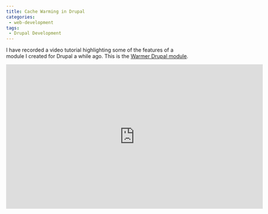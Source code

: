 ```yaml
---
title: Cache Warming in Drupal
categories:
 - web-development
tags:
 - Drupal Development
---
```

I have recorded a video tutorial highlighting some of the features of a module I created for Drupal a while ago. This is
the [Warmer Drupal module](https://www.drupal.org/project/warmer).
<!-- more -->
<iframe id='ivplayer' width='700' height='394' src='https://invidious.snopyta.org/embed/0gid-4LT4LM' style='border:none;'></iframe>

